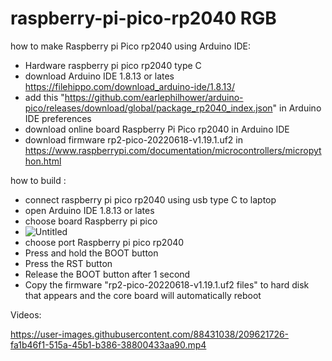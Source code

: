 # raspberry-pi-pico-rp2040 RGB 

how to make Raspberry pi Pico rp2040 using Arduino IDE:

- Hardware raspberry pi pico rp2040 type C 
- download  Arduino IDE 1.8.13 or lates https://filehippo.com/download_arduino-ide/1.8.13/
- add this "https://github.com/earlephilhower/arduino-pico/releases/download/global/package_rp2040_index.json" in Arduino IDE preferences
- download  online board Raspberry Pi Pico rp2040 in Arduino IDE 
- download firmware rp2-pico-20220618-v1.19.1.uf2 in https://www.raspberrypi.com/documentation/microcontrollers/micropython.html

how to build :

- connect raspberry pi pico rp2040 using usb type C to laptop
- open Arduino IDE 1.8.13 or lates 
- choose board Raspberry pi pico
- ![Untitled](https://user-images.githubusercontent.com/88431038/209620180-cb257d27-0eb0-454f-bc38-137082186593.png)
- choose port Raspberry pi pico rp2040
- Press and hold the BOOT button
- Press the RST button
- Release the BOOT button after 1 second
- Copy the firmware "rp2-pico-20220618-v1.19.1.uf2 files" to hard disk that appears and the core board will automatically reboot

Videos:

https://user-images.githubusercontent.com/88431038/209621726-fa1b46f1-515a-45b1-b386-38800433aa90.mp4

